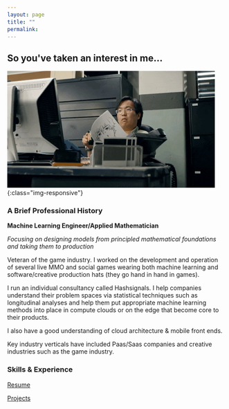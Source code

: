 ```yaml
---
layout: page
title: ""
permalink: 
---
```


## So you've taken an interest in me...
![eyes](images/ezgif-3-48f51aa682f9.gif){:class="img-responsive"}



### A Brief Professional History
**Machine Learning Engineer/Applied Mathematician**

_Focusing on designing models from principled mathematical foundations and taking them to production_

Veteran of the game industry. 
I worked on the development and operation of several live MMO and social games 
wearing both machine learning and software/creative production hats 
(they go hand in hand in games).

I run an individual consultancy called Hashsignals. I help companies understand their 
problem spaces via statistical techniques such as longitudinal analyses 
and help them put appropriate machine learning methods into place 
in compute clouds or on the edge that become core to their products.

I also have a good understanding of cloud architecture & mobile front ends.

Key industry verticals have included Paas/Saas companies and creative 
industries such as the game industry. 

### Skills & Experience
[Resume](/resume)

[Projects](/projects)
